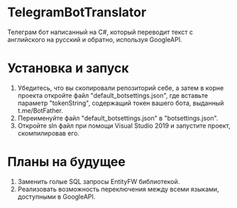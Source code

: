 # TelegramBotTranslator
Телеграм бот написанный на C#, который переводит текст с английского на русский и обратно, используя GoogleAPI.



Установка и запуск
========================

1. Убедитесь, что вы скопировали репозиторий себе, а затем в корне проекта откройте файл "default_botsettings.json", где вставьте параметр "tokenString", содержащий токен вашего бота, выданный t.me/BotFather.
2. Переименуйте файл "default_botsettings.json" в "botsettings.json".
3. Откройте sln файл при помощи Visual Studio 2019 и запустите проект, скомпилировав его.



Планы на будущее
========================

1. Заменить голые SQL запросы EntityFW библиотекой.
2. Реализовать возможность переключения между всеми языками, доступными в GoogleAPI.
